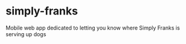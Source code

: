 simply-franks
=============

Mobile web app dedicated to letting you know where Simply Franks is serving up dogs